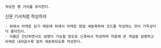 ```
적당한 행 거리를 유지한다.
```


신문 기사처럼 작성하자
```
- 위에서 아래로 읽기 때문에 위에서 아래로 점점 세분화하여 코드를 작성하는 것이 가독성이 더 좋아진다.
- 이름은 간단하면서도 설명이 가능할 정도로 신경써서 작성하며 처음에 큰 개념을 설명하고 아래로 내려갈수록 점차 세분화되도록 작성한다.
```
